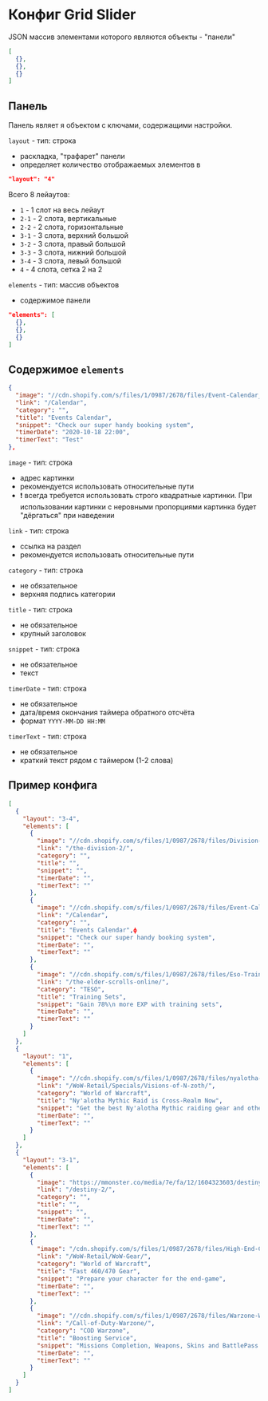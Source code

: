 # Конфиг Grid Slider

JSON массив элементами которого являются объекты - "панели"

```json
[
  {},
  {},
  {}
]
```

## Панель
Панель являет я объектом с ключами, содержащими настройки.

`layout` - тип: строка

* раскладка, "трафарет" панели
* определяет количество отображаемых элементов в

```json
"layout": "4"
```

Всего 8 лейаутов:

* `1` - 1 слот на весь лейаут
* `2-1` - 2 слота, вертикальные
* `2-2` - 2 слота, горизонтальные
* `3-1` - 3 слота, верхний большой
* `3-2` - 3 слота, правый большой
* `3-3` - 3 слота, нижний большой
* `3-4` - 3 слота, левый большой
* `4` - 4 слота, сетка 2 на 2

`elements` - тип: массив объектов

* содержимое панели

```json
"elements": [
  {},
  {},
  {}
]
```

## Содержимое `elements`

```json
{
  "image": "//cdn.shopify.com/s/files/1/0987/2678/files/Event-Calendar_650x650.jpg?v=1587570620",
  "link": "/Calendar",
  "category": "",
  "title": "Events Calendar",
  "snippet": "Check our super handy booking system",
  "timerDate": "2020-10-18 22:00",
  "timerText": "Test"
},
```

`image` - тип: строка

* адрес картинки
* рекомендуется использовать относительные пути
* :heavy_exclamation_mark: всегда требуется использовать строго квадратные картинки. При использовании картинки с неровными пропорциями картинка будет "дёргаться" при наведении

`link` - тип: строка

* ссылка на раздел
* рекомендуется использовать относительные пути

`category` - тип: строка

* не обязательное
* верхняя подпись категории

`title` - тип: строка

* не обязательное
* крупный заголовок

`snippet` - тип: строка

* не обязательное
* текст

`timerDate` - тип: строка

* не обязательное
* дата/время окончания таймера обратного отсчёта
* формат `YYYY-MM-DD HH:MM`

`timerText` - тип: строка

* не обязательное
* краткий текст рядом с таймером (1-2 слова)

## Пример конфига

```json
[
  {
    "layout": "3-4",
    "elements": [
      {
        "image": "//cdn.shopify.com/s/files/1/0987/2678/files/Division-New_650x650.png?v=1587567374",
        "link": "/the-division-2/",
        "category": "",
        "title": "",
        "snippet": "",
        "timerDate": "",
        "timerText": ""
      },
      {
        "image": "//cdn.shopify.com/s/files/1/0987/2678/files/Event-Calendar_650x650.jpg?v=1587570620",
        "link": "/Calendar",
        "category": "",
        "title": "Events Calendar",ф
        "snippet": "Check our super handy booking system",
        "timerDate": "",
        "timerText": ""
      },
      {
        "image": "//cdn.shopify.com/s/files/1/0987/2678/files/Eso-Training-Set_650x650.jpg?v=1587567809",
        "link": "/the-elder-scrolls-online/",
        "category": "TESO",
        "title": "Training Sets",
        "snippet": "Gain 78%\n more EXP with training sets",
        "timerDate": "",
        "timerText": ""
      }
    ]
  },
  {
    "layout": "1",
    "elements": [
      {
        "image": "//cdn.shopify.com/s/files/1/0987/2678/files/nyalotha-entr-edited_650x650.jpg?v=1587650062",
        "link": "/WoW-Retail/Specials/Visions-of-N-zoth/",
        "category": "World of Warcraft",
        "title": "Ny'alotha Mythic Raid is Cross-Realm Now",
        "snippet": "Get the best Ny'alotha Mythic raiding gear and other rewards without the need of server transfer",
        "timerDate": "",
        "timerText": ""
      }
    ]
  },
  {
    "layout": "3-1",
    "elements": [
      {
        "image": "https://mmonster.co/media/7e/fa/12/1604323603/destiny-1x2-1-2b.jpg",
        "link": "/destiny-2/",
        "category": "",
        "title": "",
        "snippet": "",
        "timerDate": "",
        "timerText": ""
      },
      {
        "image": "/cdn.shopify.com/s/files/1/0987/2678/files/High-End-Character_650x650.jpg?v=1589822171",
        "link": "/WoW-Retail/WoW-Gear/",
        "category": "World of Warcraft",
        "title": "Fast 460/470 Gear",
        "snippet": "Prepare your character for the end-game",
        "timerDate": "",
        "timerText": ""
      },
      {
        "image": "//cdn.shopify.com/s/files/1/0987/2678/files/Warzone-Weapons_650x650.jpg?v=1587641906",
        "link": "/Call-of-Duty-Warzone/",
        "category": "COD Warzone",
        "title": "Boosting Service",
        "snippet": "Missions Completion, Weapons, Skins and BattlePass Boost.",
        "timerDate": "",
        "timerText": ""
      }
    ]
  }
]
```
